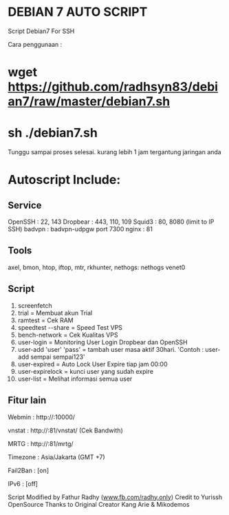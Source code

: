 DEBIAN 7 AUTO SCRIPT
=======

Script Debian7 For SSH

Cara penggunaan :
# wget https://github.com/radhsyn83/debian7/raw/master/debian7.sh
# sh ./debian7.sh

Tunggu sampai proses selesai.
kurang lebih 1 jam tergantung jaringan anda

Autoscript Include:
===========================================

Service
-------
OpenSSH  : 22, 143
Dropbear : 443, 110, 109
Squid3   : 80, 8080 (limit to IP SSH)
badvpn   : badvpn-udpgw port 7300
nginx    : 81

Tools
-----
axel, bmon, htop, iftop, mtr, rkhunter, nethogs: nethogs venet0

Script
------
1. screenfetch
2. trial = Membuat akun Trial
3. ramtest = Cek RAM
4. speedtest --share = Speed Test VPS
5. bench-network = Cek Kualitas VPS
6. user-login = Monitoring User Login Dropbear dan OpenSSH
7. user-add 'user' 'pass' = tambah user masa aktif 30hari. 'Contoh : user-add sempai sempai123'
8. user-expired = Auto Lock User Expire tiap jam 00:00
9. user-expirelock = kunci user yang sudah expire
10. user-list = Melihat informasi semua user

Fitur lain
----------
Webmin   : http://:10000/

vnstat   : http://:81/vnstat/ (Cek Bandwith)

MRTG     : http://:81/mrtg/

Timezone : Asia/Jakarta (GMT +7)

Fail2Ban : [on]

IPv6     : [off]


Script Modified by Fathur Radhy (www.fb.com/radhy.only)
Credit to Yurissh OpenSource
Thanks to Original Creator Kang Arie & Mikodemos
